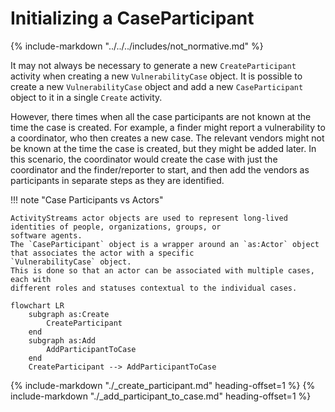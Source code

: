 # Initializing a CaseParticipant

{% include-markdown "../../../includes/not_normative.md" %}

It may not always be necessary to generate a new `CreateParticipant` activity when creating a new `VulnerabilityCase`
object. It is possible to create a new `VulnerabilityCase` object and add a new `CaseParticipant` object to it in a
single `Create` activity.

However, there times when all the case participants are not known at the time the case is created. For example, a
finder might report a vulnerability to a coordinator, who then creates a new case. The relevant vendors might not be
known at the time the case is created, but they might be added later. In this scenario, the coordinator would create the
case with just the coordinator and the finder/reporter to start, and then add the vendors as participants in separate
steps as they are identified.

!!! note "Case Participants vs Actors"

    ActivityStreams actor objects are used to represent long-lived identities of people, organizations, groups, or 
    software agents.
    The `CaseParticipant` object is a wrapper around an `as:Actor` object that associates the actor with a specific
    `VulnerabilityCase` object. 
    This is done so that an actor can be associated with multiple cases, each with 
    different roles and statuses contextual to the individual cases.

```mermaid
flowchart LR
    subgraph as:Create
        CreateParticipant
    end
    subgraph as:Add
        AddParticipantToCase
    end
    CreateParticipant --> AddParticipantToCase
```

{% include-markdown "./_create_participant.md" heading-offset=1 %}
{% include-markdown "./_add_participant_to_case.md" heading-offset=1 %}
